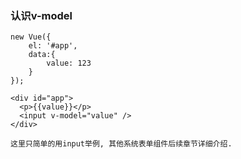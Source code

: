 ### 认识v-model

```
new Vue({
    el: '#app',
    data:{
        value: 123
    }
});

<div id="app">
  <p>{{value}}</p>
  <input v-model="value" />
</div>
```

```
这里只简单的用input举例, 其他系统表单组件后续章节详细介绍.
```



